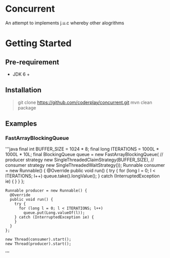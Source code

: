 Concurrent
==========

An attempt to implements j.u.c whereby other alogrithms

# Getting Started

## Pre-requirement
- JDK 6 +

## Installation
> git clone https://github.com/coderplay/concurrent.git
> mvn clean package

## Examples
### FastArrayBlockingQueue
'''java
    final int BUFFER_SIZE = 1024 * 8;
    final long ITERATIONS = 1000L * 1000L * 10L;
    final BlockingQueue<Long> queue =
        new FastArrayBlockingQueue<Long>(
            // producer strategy 
            new SingleThreadedClaimStrategy(BUFFER_SIZE),
            // consumer strategy
            new SingleThreadedWaitStrategy()); 
    Runnable consumer = new Runnable() {
      @Override
      public void run() {
        try {
          for (long l = 0; l < ITERATIONS; l++)
            queue.take().longValue();
        } catch (InterruptedException ie) {
        }
      }
    };

    Runnable producer = new Runnable() {
      @Override
      public void run() {
        try {
          for (long l = 0; l < ITERATIONS; l++)
            queue.put(Long.valueOf(l));
        } catch (InterruptedException ie) {
        }
      }
    };

    new Thread(consumer).start();
    new Thread(producer).start();
'''

